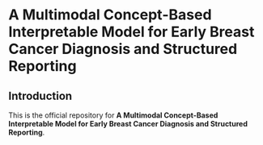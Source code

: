 # A Multimodal Concept-Based Interpretable Model for Early Breast Cancer Diagnosis and Structured Reporting

## Introduction
This is the official repository for **A Multimodal Concept-Based Interpretable Model for Early Breast Cancer Diagnosis and Structured Reporting**. 
